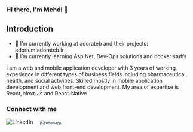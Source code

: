 ### Hi there, I'm Mehdi 👋

## Introduction

- 🔭 I’m currently working at adorateb and their projects: 
  adorium.adorateb.ir
- 🌱 I’m currently learning Asp.Net, Dev-Ops solutions and docker stuffs

I am a web and mobile application developer with 3 years of working
experience in different types of business fields including pharmaceutical, health, and
social activities. Skilled mostly in mobile application development and web front-end
development. My area of expertise is React, Next-Js and React-Native


### Connect with me
[<img align="left" alt="LinkedIn" width="80" src="https://github.com/mmttt89/mmttt89/blob/main/images/linkedin.ico" />](https://www.linkedin.com/in/mehdi-taghdisi-167203173/)
[<img align="left" alt="LinkedIn" width="80" src="https://github.com/mmttt89/mmttt89/blob/main/images/whatsApp.png" />](00989359147579)
<br />
<br />


<!--
**mmttt89/mmttt89** is a ✨ _special_ ✨ repository because its `README.md` (this file) appears on your GitHub profile.

Here are some ideas to get you started:

- 🔭 I’m currently working on ...
- 🌱 I’m currently learning ...
- 👯 I’m looking to collaborate on ...
- 🤔 I’m looking for help with ...
- 💬 Ask me about ...
- 📫 How to reach me: ...
- 😄 Pronouns: ...
- ⚡ Fun fact: ...
-->
